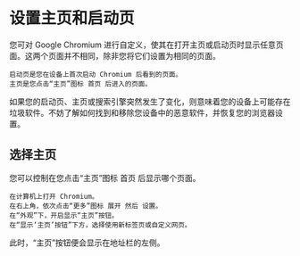 # 设置主页和启动页  
您可对 Google Chromium 进行自定义，使其在打开主页或启动页时显示任意页面。这两个页面并不相同，除非您将它们设置为相同的页面。

    启动页是您在设备上首次启动 Chromium 后看到的页面。
    主页是您点击“主页”图标 首页 后进入的页面。

如果您的启动页、主页或搜索引擎突然发生了变化，则意味着您的设备上可能存在垃圾软件。不妨了解如何找到和移除您设备中的恶意软件，并恢复您的浏览器设置。

## 选择主页

您可以控制在您点击“主页”图标 首页 后显示哪个页面。

    在计算机上打开 Chromium。
    在右上角，依次点击“更多”图标 展开 然后 设置。
    在“外观”下，开启显示“主页”按钮。
    在“显示‘主页’按钮”下方，选择使用新标签页或自定义网页。

此时，“主页”按钮便会显示在地址栏的左侧。

